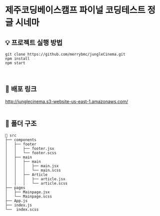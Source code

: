 <h1> 제주코딩베이스캠프 파이널 코딩테스트 정글 시네마 </h1>

## 💡 프로젝트 실행 방법

```
git clone https://github.com/merrybmc/jungleCinema.git
npm install
npm start
```
<br/>

## 📌 배포 링크
http://junglecinema.s3-website-us-east-1.amazonaws.com/
<br />
<br />

## 📜 폴더 구조
```
📄 src
├── components
│   ├── footer
│   │   ├── footer.jsx
│   │   └── footer.scss
│   ├── main
│   │   ├── main
│   │   │   ├── main.jsx
│   │   │   └── main.scss
│   │   ├── Article
│   │   │   ├── article.jsx
│   │   │   └── article.scss
├── pages
│   ├── Mainpage.jsx
│   └── Mainpage.scss
├── App.js
├── index.js
└──  index.scss
```
